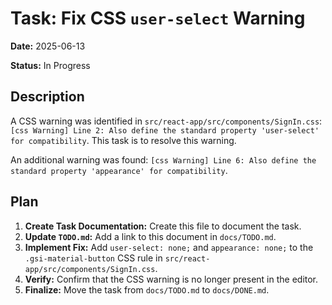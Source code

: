 # Task: Fix CSS `user-select` Warning

**Date:** 2025-06-13

**Status:** In Progress

## Description

A CSS warning was identified in `src/react-app/src/components/SignIn.css`: `[css Warning] Line 2: Also define the standard property 'user-select' for compatibility`. This task is to resolve this warning.

An additional warning was found: `[css Warning] Line 6: Also define the standard property 'appearance' for compatibility`.

## Plan

1.  **Create Task Documentation:** Create this file to document the task.
2.  **Update `TODO.md`:** Add a link to this document in `docs/TODO.md`.
3.  **Implement Fix:** Add `user-select: none;` and `appearance: none;` to the `.gsi-material-button` CSS rule in `src/react-app/src/components/SignIn.css`.
4.  **Verify:** Confirm that the CSS warning is no longer present in the editor.
5.  **Finalize:** Move the task from `docs/TODO.md` to `docs/DONE.md`.
